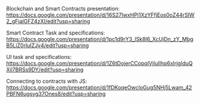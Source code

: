 
Blockchain and Smart Contracts presentation: 
https://docs.google.com/presentation/d/16S27IwxHPj1XzYFfjEos0oZ44rSIW2_gFjaIGFZ4zXI/edit?usp=sharing

Smart Contract Task and specifications:
https://docs.google.com/presentation/d/1pc1d9rY3_lSk8I6_XcUjDn_zY_MbgB5LiZ0rluIZJv4/edit?usp=sharing

UI task and specifications: 
https://docs.google.com/presentation/d/1Z6tDojerCCopqlVjlulIhp6xlrjgIduQXil7BRSs9DY/edit?usp=sharing

Connecting to contracts with JS:
https://docs.google.com/presentation/d/1fDKoqeOwcIoGug5NHj5Lwam_42PBFN6ugsvg37Ones8/edit?usp=sharing
